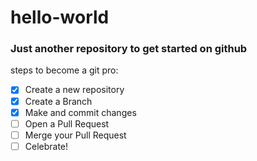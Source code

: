# hello-world
### Just another repository to get started on github
steps to become a git pro:
- [x] Create a new repository 
- [x] Create a Branch
- [x] Make and commit changes
- [ ] Open a Pull Request
- [ ] Merge your Pull Request
- [ ] Celebrate!
